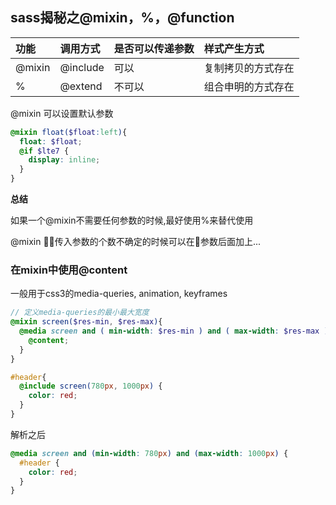 ## sass揭秘之@mixin，%，@function

|功能|调用方式|是否可以传递参数|样式产生方式|
|:--|:--|:--|:--|
|@mixin|@include|可以|复制拷贝的方式存在|
|%|@extend|不可以|组合申明的方式存在|

@mixin 可以设置默认参数

```scss
@mixin float($float:left){
  float: $float;
  @if $lte7 {
    display: inline;
  }
}
```

**总结**

如果一个@mixin不需要任何参数的时候,最好使用%来替代使用


@mixin 传入参数的个数不确定的时候可以在参数后面加上...

### 在mixin中使用@content

一般用于css3的media-queries, animation, keyframes

```scss
// 定义media-queries的最小最大宽度
@mixin screen($res-min, $res-max){
  @media screen and ( min-width: $res-min ) and ( max-width: $res-max ){
    @content;
  }
}

#header{
  @include screen(780px, 1000px) {
    color: red;
  }
}
```

解析之后

```css
@media screen and (min-width: 780px) and (max-width: 1000px) {
  #header {
    color: red; 
  } 
}
```